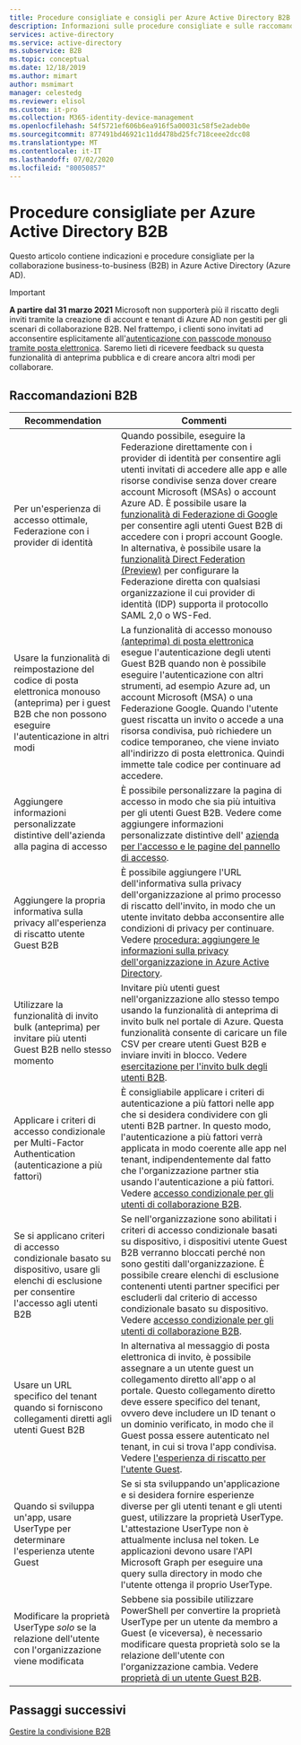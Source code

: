```yaml
---
title: Procedure consigliate e consigli per Azure Active Directory B2B
description: Informazioni sulle procedure consigliate e sulle raccomandazioni per l'accesso degli utenti Guest Business-to-business (B2B) in Azure Active Directory.
services: active-directory
ms.service: active-directory
ms.subservice: B2B
ms.topic: conceptual
ms.date: 12/18/2019
ms.author: mimart
author: msmimart
manager: celestedg
ms.reviewer: elisol
ms.custom: it-pro
ms.collection: M365-identity-device-management
ms.openlocfilehash: 54f5721ef606b6ea916f5a00031c58f5e2adeb0e
ms.sourcegitcommit: 877491bd46921c11dd478bd25fc718ceee2dcc08
ms.translationtype: MT
ms.contentlocale: it-IT
ms.lasthandoff: 07/02/2020
ms.locfileid: "80050857"
---
```

# <a name="azure-active-directory-b2b-best-practices"></a>Procedure consigliate per Azure Active Directory B2B
Questo articolo contiene indicazioni e procedure consigliate per la collaborazione business-to-business (B2B) in Azure Active Directory (Azure AD).

   > [!IMPORTANT]
   > **A partire dal 31 marzo 2021** Microsoft non supporterà più il riscatto degli inviti tramite la creazione di account e tenant di Azure AD non gestiti per gli scenari di collaborazione B2B. Nel frattempo, i clienti sono invitati ad acconsentire esplicitamente all'[autenticazione con passcode monouso tramite posta elettronica](one-time-passcode.md). Saremo lieti di ricevere feedback su questa funzionalità di anteprima pubblica e di creare ancora altri modi per collaborare.

## <a name="b2b-recommendations"></a>Raccomandazioni B2B
| Recommendation | Commenti |
| --- | --- |
| Per un'esperienza di accesso ottimale, Federazione con i provider di identità | Quando possibile, eseguire la Federazione direttamente con i provider di identità per consentire agli utenti invitati di accedere alle app e alle risorse condivise senza dover creare account Microsoft (MSAs) o account Azure AD. È possibile usare la [funzionalità di Federazione di Google](google-federation.md) per consentire agli utenti Guest B2B di accedere con i propri account Google. In alternativa, è possibile usare la [funzionalità Direct Federation (Preview)](direct-federation.md) per configurare la Federazione diretta con qualsiasi organizzazione il cui provider di identità (IDP) supporta il protocollo SAML 2,0 o WS-Fed. |
| Usare la funzionalità di reimpostazione del codice di posta elettronica monouso (anteprima) per i guest B2B che non possono eseguire l'autenticazione in altri modi | La funzionalità di accesso monouso [(anteprima) di posta elettronica](one-time-passcode.md) esegue l'autenticazione degli utenti Guest B2B quando non è possibile eseguire l'autenticazione con altri strumenti, ad esempio Azure ad, un account Microsoft (MSA) o una Federazione Google. Quando l'utente guest riscatta un invito o accede a una risorsa condivisa, può richiedere un codice temporaneo, che viene inviato all'indirizzo di posta elettronica. Quindi immette tale codice per continuare ad accedere. |
| Aggiungere informazioni personalizzate distintive dell'azienda alla pagina di accesso | È possibile personalizzare la pagina di accesso in modo che sia più intuitiva per gli utenti Guest B2B. Vedere come aggiungere informazioni personalizzate distintive dell' [azienda per l'accesso e le pagine del pannello di accesso](../fundamentals/customize-branding.md). |
| Aggiungere la propria informativa sulla privacy all'esperienza di riscatto utente Guest B2B | È possibile aggiungere l'URL dell'informativa sulla privacy dell'organizzazione al primo processo di riscatto dell'invito, in modo che un utente invitato debba acconsentire alle condizioni di privacy per continuare. Vedere [procedura: aggiungere le informazioni sulla privacy dell'organizzazione in Azure Active Directory](https://aka.ms/adprivacystatement). |
| Utilizzare la funzionalità di invito bulk (anteprima) per invitare più utenti Guest B2B nello stesso momento | Invitare più utenti guest nell'organizzazione allo stesso tempo usando la funzionalità di anteprima di invito bulk nel portale di Azure. Questa funzionalità consente di caricare un file CSV per creare utenti Guest B2B e inviare inviti in blocco. Vedere [esercitazione per l'invito bulk degli utenti B2B](tutorial-bulk-invite.md). |
| Applicare i criteri di accesso condizionale per Multi-Factor Authentication (autenticazione a più fattori) | È consigliabile applicare i criteri di autenticazione a più fattori nelle app che si desidera condividere con gli utenti B2B partner. In questo modo, l'autenticazione a più fattori verrà applicata in modo coerente alle app nel tenant, indipendentemente dal fatto che l'organizzazione partner stia usando l'autenticazione a più fattori. Vedere [accesso condizionale per gli utenti di collaborazione B2B](conditional-access.md). |
| Se si applicano criteri di accesso condizionale basato su dispositivo, usare gli elenchi di esclusione per consentire l'accesso agli utenti B2B | Se nell'organizzazione sono abilitati i criteri di accesso condizionale basati su dispositivo, i dispositivi utente Guest B2B verranno bloccati perché non sono gestiti dall'organizzazione. È possibile creare elenchi di esclusione contenenti utenti partner specifici per escluderli dal criterio di accesso condizionale basato su dispositivo. Vedere [accesso condizionale per gli utenti di collaborazione B2B](conditional-access.md). |
| Usare un URL specifico del tenant quando si forniscono collegamenti diretti agli utenti Guest B2B | In alternativa al messaggio di posta elettronica di invito, è possibile assegnare a un utente guest un collegamento diretto all'app o al portale. Questo collegamento diretto deve essere specifico del tenant, ovvero deve includere un ID tenant o un dominio verificato, in modo che il Guest possa essere autenticato nel tenant, in cui si trova l'app condivisa. Vedere [l'esperienza di riscatto per l'utente Guest](redemption-experience.md). |
| Quando si sviluppa un'app, usare UserType per determinare l'esperienza utente Guest  | Se si sta sviluppando un'applicazione e si desidera fornire esperienze diverse per gli utenti tenant e gli utenti guest, utilizzare la proprietà UserType. L'attestazione UserType non è attualmente inclusa nel token. Le applicazioni devono usare l'API Microsoft Graph per eseguire una query sulla directory in modo che l'utente ottenga il proprio UserType. |
| Modificare la proprietà UserType *solo* se la relazione dell'utente con l'organizzazione viene modificata | Sebbene sia possibile utilizzare PowerShell per convertire la proprietà UserType per un utente da membro a Guest (e viceversa), è necessario modificare questa proprietà solo se la relazione dell'utente con l'organizzazione cambia. Vedere [proprietà di un utente Guest B2B](user-properties.md).|

## <a name="next-steps"></a>Passaggi successivi

[Gestire la condivisione B2B](delegate-invitations.md)
